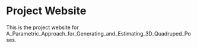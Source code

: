 Project Website
=====
This is the project website for A_Parametric_Approach_for_Generating_and_Estimating_3D_Quadruped_Poses.
